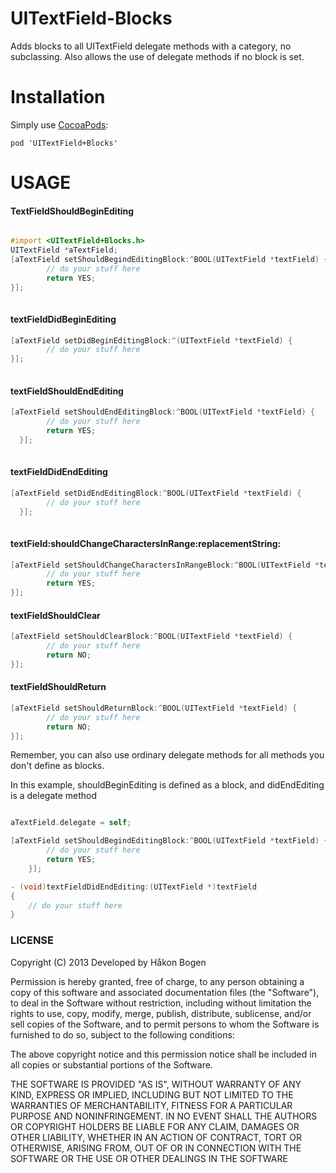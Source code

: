 UITextField-Blocks
==================

Adds blocks to all UITextField delegate methods with a category, no subclassing. Also allows the use of delegate methods if no block is set.

Installation
============
Simply use [CocoaPods](http://cocoapods.org/):

`pod 'UITextField+Blocks'`

USAGE
=====

#### TextFieldShouldBeginEditing
```objective-c

#import <UITextField+Blocks.h>
UITextField *aTextField;
[aTextField setShouldBegindEditingBlock:^BOOL(UITextField *textField) {
        // do your stuff here
        return YES;
}];
    
```

#### textFieldDidBeginEditing

```objective-c
[aTextField setDidBeginEditingBlock:^(UITextField *textField) {
        // do your stuff here
}];
    
```

#### textFieldShouldEndEditing

```objective-c
[aTextField setShouldEndEditingBlock:^BOOL(UITextField *textField) {
        // do your stuff here
        return YES;
  }];
    
```

#### textFieldDidEndEditing

```objective-c
[aTextField setDidEndEditingBlock:^BOOL(UITextField *textField) {
        // do your stuff here
  }];
    
```

#### textField:shouldChangeCharactersInRange:replacementString:

```objective-c
[aTextField setShouldChangeCharactersInRangeBlock:^BOOL(UITextField *textField, NSRange range, NSString *replacementString) {
        // do your stuff here
        return YES;
}];
```
#### textFieldShouldClear

```objective-c
[aTextField setShouldClearBlock:^BOOL(UITextField *textField) {
        // do your stuff here
        return NO;
}];
```
#### textFieldShouldReturn
```objective-c
[aTextField setShouldReturnBlock:^BOOL(UITextField *textField) {
        // do your stuff here
        return NO;
}];
```    

Remember, you can also use ordinary delegate methods for all methods you don't define as blocks.

In this example, shouldBeginEditing is defined as a block, and didEndEditing is a delegate method

```objective-c

aTextField.delegate = self;

[aTextField setShouldBegindEditingBlock:^BOOL(UITextField *textField) {
        // do your stuff here
        return YES;
    }];

- (void)textFieldDidEndEditing:(UITextField *)textField
{
    // do your stuff here
}
```   

### LICENSE

Copyright (C) 2013 Developed by Håkon Bogen

Permission is hereby granted, free of charge, to any person obtaining a copy of this software and associated documentation files (the "Software"), to deal in the Software without restriction, including without limitation the rights to use, copy, modify, merge, publish, distribute, sublicense, and/or sell copies of the Software, and to permit persons to whom the Software is furnished to do so, subject to the following conditions:

The above copyright notice and this permission notice shall be included in all copies or substantial portions of the Software.

THE SOFTWARE IS PROVIDED "AS IS", WITHOUT WARRANTY OF ANY KIND, EXPRESS OR IMPLIED, INCLUDING BUT NOT LIMITED TO THE WARRANTIES OF MERCHANTABILITY, FITNESS FOR A PARTICULAR PURPOSE AND NONINFRINGEMENT. IN NO EVENT SHALL THE AUTHORS OR COPYRIGHT HOLDERS BE LIABLE FOR ANY CLAIM, DAMAGES OR OTHER LIABILITY, WHETHER IN AN ACTION OF CONTRACT, TORT OR OTHERWISE, ARISING FROM, OUT OF OR IN CONNECTION WITH THE SOFTWARE OR THE USE OR OTHER DEALINGS IN THE SOFTWARE
